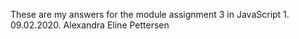 These are my answers for the module assignment 3 in JavaScript 1. 09.02.2020. Alexandra Eline Pettersen

